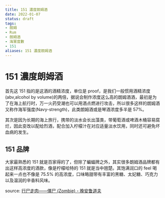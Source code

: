 ```yaml
---
title: 151 濃度朗姆酒
date: 2022-01-07
status: draft
tags:
- 朗姆
- Rum
- 朗姆酒
- 海軍度數
- 151
aliases: 151 濃度朗姆酒
---
```

# 151 濃度朗姆酒

首先这 151 指的是这酒的酒精浓度，单位是 proof，是我们一般惯用酒精浓度(abv,alcohol by volume)的两倍，据说会制作浓度这么高的朗姆酒酒，最初是为了在海上航行时，万一火药受潮也可以用酒点燃进行攻击，所以很多这样的朗姆酒又称作海军强度(Navy-strength)，此类朗姆酒或是琴酒浓度多半是 57%。

其次是因为长期的海上旅行，携带的淡水会长出藻类，带葡萄酒或啤酒木桶容易腐烂，因此变改以配给烈酒，配合加入柠檬汁在对应适量淡水饮用，同时还可避免坏血病的发生。

## 151 品牌
大家最熟悉的 151 就是百家得的了，但除了蝙蝠牌之外，其实很多朗姆酒品牌都有出这样高浓度的酒款，像是柠檬哈特的 151 就是当中翘楚。其饱满润口的 feel 喝起来一点也不像是 75.5% 的高浓度，口味略甜带有丰富的黑糖、太妃糖、巧克力以及温润的辛香料风味。

source:
 [行尸走肉——僵尸 (Zombie) - 晚安鲁道夫](https://mp.weixin.qq.com/s/z7RTnAdX_brL3WIacCwVBQ)

